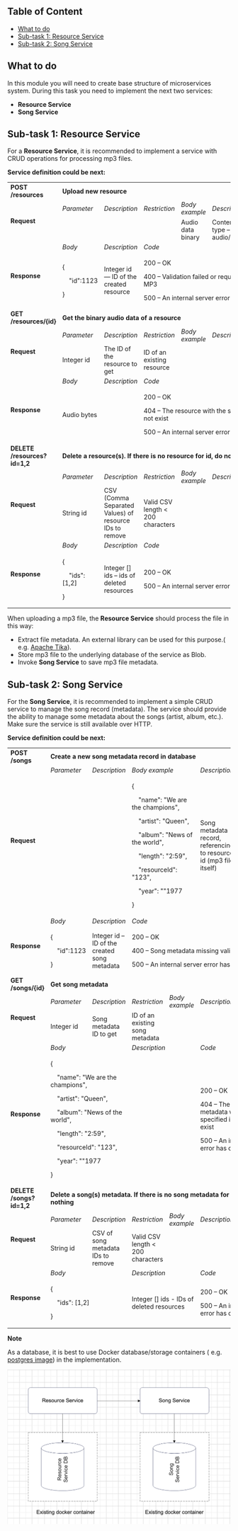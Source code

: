 ## Table of Content

- [What to do](https://git.epam.com/epm-cdp/global-java-foundation-program/java-courses/-/blob/main/introduction-to-microservices/tasks/microservice_architecture_overview/README.md#what-to-do)
- [Sub-task 1: Resource Service](https://git.epam.com/epm-cdp/global-java-foundation-program/java-courses/-/blob/main/introduction-to-microservices/tasks/microservice_architecture_overview/README.md#sub-task-1-resource-service)
- [Sub-task 2: Song Service](https://git.epam.com/epm-cdp/global-java-foundation-program/java-courses/-/blob/main/introduction-to-microservices/tasks/microservice_architecture_overview/README.md#sub-task-2-song-service)

## What to do

In this module you will need to create base structure of microservices system. During this task you need to implement
the next two services:

- **Resource Service**
- **Song Service**

## Sub-task 1: Resource Service

For a **Resource Service**, it is recommended to implement a service with CRUD operations for processing mp3 files.

**Service definition could be next:**

<table dir="auto"><tbody><tr><td><b>POST /resources</b></td><td colspan="6"><b>Upload new resource</b></td></tr><tr><td rowspan="2"><b>Request</b></td><td><i>Parameter</i></td><td><i>Description</i></td><td><i>Restriction</i></td><td><i>Body example</i></td><td><i>Description</i></td><td><i>Restriction</i></td></tr><tr><td></td><td></td><td></td><td>Audio data binary</td><td>Content type – audio/mpeg</td><td>MP3 audio data</td></tr><tr><td rowspan="2"><b>Response</b></td><td><i>Body</i></td><td><i>Description</i></td><td colspan="4"><i>Code</i></td></tr><tr><td><p>{</p><p>&nbsp;&nbsp;&nbsp;&nbsp;"id":1123</p><p>}</p></td><td>Integer id — ID of the created resource</td><td colspan="4"><p>200 – OK</p><p>400 – Validation failed or request body is invalid MP3</p><p>500 – An internal server error has occurred</p></td></tr><tr><td><b>GET /resources/{id}</b></td><td colspan="6"><b>Get the binary audio data of a resource</b></td></tr><tr><td rowspan="3"><b>Request</b></td><td><i>Parameter</i></td><td><i>Description</i></td><td><i>Restriction</i></td><td><i>Body example</i></td><td><i>Description</i></td><td><i>Restriction</i></td></tr><tr><td>Integer id</td><td>The ID of the resource to get</td><td>ID of an existing resource</td><td></td><td></td><td></td></tr><tr></tr><tr><td rowspan="2"><b>Response</b></td><td><i>Body</i></td><td><i>Description</i></td><td colspan="4"><i>Code</i></td></tr><tr><td>Audio bytes</td><td></td><td colspan="4"><p>200 – OK</p><p>404 – The resource with the specified id does not exist</p><p>500 – An internal server error has occurred</p></td></tr><tr><td><b>DELETE /resources?id=1,2</b></td><td colspan="6"><b>Delete a resource(s). If there is no resource for id, do nothing</b></td></tr><tr><td rowspan="2"><b>Request</b></td><td><i>Parameter</i></td><td><i>Description</i></td><td><i>Restriction</i></td><td><i>Body example</i></td><td><i>Description</i></td><td><i>Restriction</i></td></tr><tr><td>String id</td><td>CSV (Comma Separated Values) of resource IDs to remove</td><td>Valid CSV length &lt; 200 characters</td><td></td><td></td><td></td></tr><tr><td rowspan="2"><b>Response</b></td><td><i>Body</i></td><td><i>Description</i></td><td colspan="4"><i>Code</i></td></tr><tr><td><p>{</p><p>&nbsp;&nbsp;&nbsp;&nbsp;"ids": [1,2]</p><p>}</p></td><td>Integer [] ids – ids of deleted resources</td><td colspan="4"><p>200 – OK</p><p>500 – An internal server error has occurred</p></td></tr></tbody></table>

When uploading a mp3 file, the **Resource Service** should process the file in this way:

- Extract file metadata. An external library can be used for this purpose.(
  e.g. [Apache Tika](https://www.tutorialspoint.com/tika/tika_extracting_mp3_files.htm)).
- Store mp3 file to the underlying database of the service as Blob.
- Invoke **Song Service** to save mp3 file metadata.

## Sub-task 2: Song Service

For the **Song Service**, it is recommended to implement a simple CRUD service to manage the song record (metadata). The
service should provide the ability to manage some metadata about the songs (artist, album, etc.). Make sure the service
is still available over HTTP.

**Service definition could be next:**

<table dir="auto"><tbody><tr><td><b>POST /songs</b></td><td colspan="6"><b>Create a new song metadata record in database</b></td></tr><tr><td rowspan="2"><b>Request</b></td><td><i>Parameter</i></td><td><i>Description</i></td><td colspan="2"><i>Body example</i></td><td><i>Description</i></td><td><i>Restriction</i></td></tr><tr><td></td><td></td><td colspan="2"><p>{</p><p>&nbsp;&nbsp;&nbsp;&nbsp;"name": "We are the champions",</p><p>&nbsp;&nbsp;&nbsp;&nbsp;"artist": "Queen",</p><p>&nbsp;&nbsp;&nbsp;&nbsp;"album": "News of the world",</p><p>&nbsp;&nbsp;&nbsp;&nbsp;"length": "2:59",</p><p>&nbsp;&nbsp;&nbsp;&nbsp;"resourceId": "123",</p><p>&nbsp;&nbsp;&nbsp;&nbsp;"year": ""1977</p><p>}</p></td><td>Song metadata record, referencing to resource id (mp3 file itself)</td><td>MP3 audio data</td></tr><tr><td rowspan="2"><b>Response</b></td><td><i>Body</i></td><td><i>Description</i></td><td colspan="4"><i>Code</i></td></tr><tr><td><p>{</p><p>&nbsp;&nbsp;&nbsp;&nbsp;"id":1123</p><p>}</p></td><td>Integer id – ID of the created song metadata</td><td colspan="4"><p>200 – OK</p><p>400 – Song metadata missing validation error</p><p>500 – An internal server error has occurred</p></td></tr><tr><td><b>GET /songs/{id}</b></td><td colspan="6"><b>Get song metadata</b></td></tr><tr><td rowspan="2"><b>Request</b></td><td><i>Parameter</i></td><td><i>Description</i></td><td><i>Restriction</i></td><td><i>Body example</i></td><td><i>Description</i></td><td><i>Restriction</i></td></tr><tr><td>Integer id</td><td>Song metadata ID to get</td><td>ID of an existing song metadata</td><td></td><td></td><td></td></tr><tr><td rowspan="2"><b>Response</b></td><td colspan="2"><i>Body</i></td><td colspan="2"><i>Description</i></td><td colspan="2"><i>Code</i></td></tr><tr><td colspan="2"><p>{</p><p>&nbsp;&nbsp;&nbsp;&nbsp;"name": "We are the champions",</p><p>&nbsp;&nbsp;&nbsp;&nbsp;"artist": "Queen",</p><p>&nbsp;&nbsp;&nbsp;&nbsp;"album": "News of the world",</p><p>&nbsp;&nbsp;&nbsp;&nbsp;"length": "2:59",</p><p>&nbsp;&nbsp;&nbsp;&nbsp;"resourceId": "123",</p><p>&nbsp;&nbsp;&nbsp;&nbsp;"year": ""1977</p><p>}</p></td><td colspan="2"></td><td colspan="2"><p>200 – OK</p><p>404 – The song metadata with the specified id does not exist</p><p>500 – An internal server error has occurred</p></td></tr><tr><td><b>DELETE /songs?id=1,2</b></td><td colspan="6"><b>Delete a song(s) metadata. If there is no song metadata for id, do nothing</b></td></tr><tr><td rowspan="2"><b>Request</b></td><td><i>Parameter</i></td><td><i>Description</i></td><td><i>Restriction</i></td><td><i>Body example</i></td><td><i>Description</i></td><td><i>Restriction</i></td></tr><tr><td>String id</td><td>CSV of song metadata IDs to remove</td><td>Valid CSV length &lt; 200 characters</td><td></td><td></td><td></td></tr><tr><td rowspan="2"><b>Response</b></td><td colspan="2"><i>Body</i></td><td colspan="2"><i>Description</i></td><td colspan="2"><i>Code</i></td></tr><tr><td colspan="2"><p>{</p><p>&nbsp;&nbsp;&nbsp;&nbsp;"ids": [1,2]</p><p>}</p></td><td colspan="2">Integer [] ids - IDs of deleted resources</td><td colspan="2"><p>200 – OK</p><p>500 – An internal server error has occurred</p></td></tr></tbody></table>

**Note**

As a database, it is best to use Docker database/storage containers (
e.g. [postgres image](https://hub.docker.com/_/postgres)) in the implementation.

[![](./assests/img.png)](https://git.epam.com/epm-cdp/global-java-foundation-program/java-courses/-/raw/main/introduction-to-microservices/tasks/microservice_architecture_overview/images/microservice_architecture_overview.png)